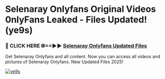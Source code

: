 # Selenaray Onlyfans Original Videos 0nlyFans Leaked - Files Updated! (ye9s)

<h3>🔴 CLICK HERE 🌐==►► <a href="https://tinyurl.com/ehrbuxhb" rel="nofollow">Selenaray Onlyfans Updated Files</a></h3>

Get Selenaray Onlyfans and all content. Now you can access all videos and pictures of Selenaray Onlyfans. New Updated Files 2025!

[![ye9s](https://i.imgur.com/lVYEuWS.gif)](https://tinyurl.com/ehrbuxhb)
